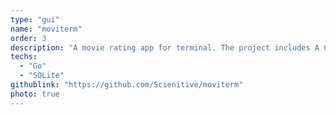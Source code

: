 ```yaml
---
type: "gui"
name: "moviterm"
order: 3
description: "A movie rating app for terminal. The project includes A CRUD API for the movies, a terminal user interface that uses the API and, a CLI tool for importing your IMDB and Letterboxd ratings into the database using the API."
techs:
  - "Go"
  - "SQLite"
githublink: "https://github.com/Scienitive/moviterm"
photo: true
---
```


